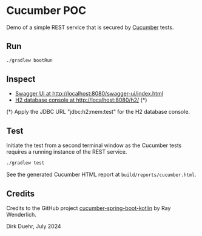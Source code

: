 # Cucumber POC

Demo of a simple REST service that is secured by [Cucumber](https://cucumber.io/) tests.

## Run

```bash
./gradlew bootRun
```

## Inspect

* [Swagger UI at http://localhost:8080/swagger-ui/index.html](http://localhost:8080/swagger-ui/index.html)
* [H2 database console at http://localhost:8080/h2/](http://localhost:8080/h2/) (*) 

(*) Apply the JDBC URL "jdbc:h2:mem:test" for the H2 database console.

## Test

Initiate the test from a second terminal window as the Cucumber tests requires a running instance of the REST service. 

```bash
./gradlew test
```

See the generated Cucumber HTML report at `build/reports/cucumber.html`.

## Credits

Credits to the GitHub project [cucumber-spring-boot-kotlin](https://github.com/realpacific/cucumber-spring-boot-kotlin)
by Ray Wenderlich.

Dirk Duehr, July 2024